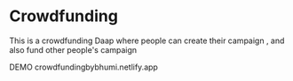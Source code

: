 # Crowdfunding
This is a crowdfunding Daap where people can create their campaign , and also fund other people's campaign

DEMO crowdfundingbybhumi.netlify.app



